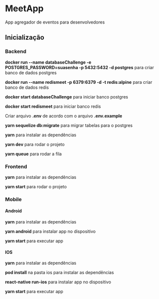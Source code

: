 # MeetApp

App agregador de eventos para desenvolvedores


## Inicialização

### Backend

**docker run --name databaseChallenge -e POSTGRES_PASSWORD=suasenha -p 5432:5432 -d postgres** para criar banco de dados postgres

**docker run --name redismeet -p 6379:6379 -d -t redis:alpine** para criar banco de dados redis

**docker start databaseChallenge** para iniciar banco postgres

**docker start redismeet** para iniciar banco redis

Criar arquivo **.env** de acordo com o arquivo **.env.example**

**yarn sequelize db:migrate** para migrar tabelas para o postgres

**yarn** para instalar as dependências

**yarn dev** para rodar o projeto

**yarn queue** para rodar a fila

### Frontend

**yarn** para instalar as dependências

**yarn start** para rodar o projeto

### Mobile

#### Android

**yarn** para instalar as dependências

**yarn android** para instalar app no dispositivo

**yarn start** para executar app

#### IOS

**yarn** para instalar as dependências

**pod install** na pasta ios para instalar as dependências

**react-native run-ios** para instalar app no dispositivo

**yarn start** para executar app


